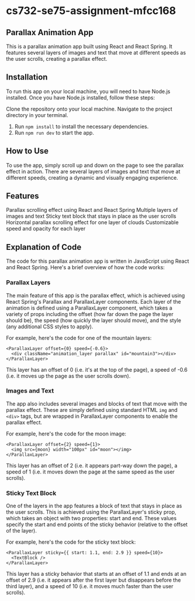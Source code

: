 # cs732-se75-assignment-mfcc168

## Parallax Animation App
This is a parallax animation app built using React and React Spring. It features several layers of images and text that move at different speeds as the user scrolls, creating a parallax effect.

## Installation
To run this app on your local machine, you will need to have Node.js installed. Once you have Node.js installed, follow these steps:

Clone the repository onto your local machine.
Navigate to the project directory in your terminal.
1. Run ```npm install``` to install the necessary dependencies.
2. Run ```npm run dev``` to start the app.
## How to Use
To use the app, simply scroll up and down on the page to see the parallax effect in action. There are several layers of images and text that move at different speeds, creating a dynamic and visually engaging experience.

## Features
Parallax scrolling effect using React and React Spring
Multiple layers of images and text
Sticky text block that stays in place as the user scrolls
Horizontal parallax scrolling effect for one layer of clouds
Customizable speed and opacity for each layer

## Explanation of Code
The code for this parallax animation app is written in JavaScript using React and React Spring. Here's a brief overview of how the code works:

### Parallax Layers
The main feature of this app is the parallax effect, which is achieved using React Spring's Parallax and ParallaxLayer components. Each layer of the animation is defined using a ParallaxLayer component, which takes a variety of props including the offset (how far down the page the layer should be), the speed (how quickly the layer should move), and the style (any additional CSS styles to apply).

For example, here's the code for one of the mountain layers:

```
<ParallaxLayer offset={0} speed={-0.6}>
  <div className="animation_layer parallax" id="mountain3"></div>
</ParallaxLayer>
```

This layer has an offset of 0 (i.e. it's at the top of the page), a speed of -0.6 (i.e. it moves up the page as the user scrolls down).

### Images and Text
The app also includes several images and blocks of text that move with the parallax effect. These are simply defined using standard HTML `img` and `<div>` tags, but are wrapped in ParallaxLayer components to enable the parallax effect.

For example, here's the code for the moon image:

```
<ParallaxLayer offset={2} speed={1}>
  <img src={moon} width="100px" id="moon"></img>
</ParallaxLayer>
```

This layer has an offset of 2 (i.e. it appears part-way down the page), a speed of 1 (i.e. it moves down the page at the same speed as the user scrolls).

### Sticky Text Block
One of the layers in the app features a block of text that stays in place as the user scrolls. This is achieved using the ParallaxLayer's sticky prop, which takes an object with two properties: start and end. These values specify the start and end points of the sticky behavior (relative to the offset of the layer).

For example, here's the code for the sticky text block:

```
<ParallaxLayer sticky={{ start: 1.1, end: 2.9 }} speed={10}>
  <TextBlock />
</ParallaxLayer>
```

This layer has a sticky behavior that starts at an offset of 1.1 and ends at an offset of 2.9 (i.e. it appears after the first layer but disappears before the third layer), and a speed of 10 (i.e. it moves much faster than the user scrolls).
